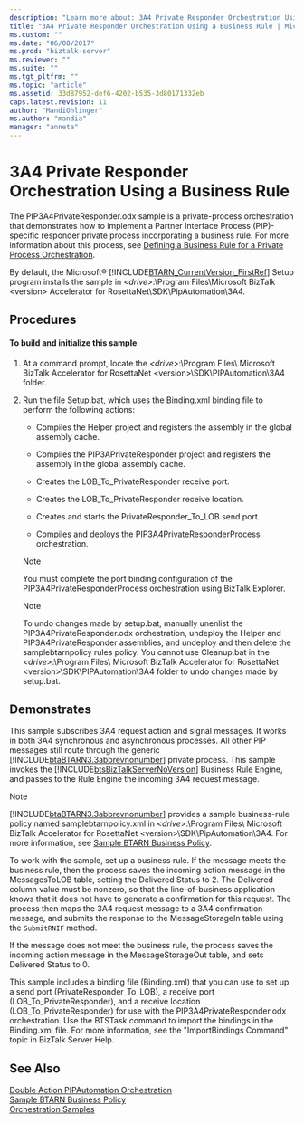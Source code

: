 ```yaml
---
description: "Learn more about: 3A4 Private Responder Orchestration Using a Business Rule"
title: "3A4 Private Responder Orchestration Using a Business Rule | Microsoft Docs"
ms.custom: ""
ms.date: "06/08/2017"
ms.prod: "biztalk-server"
ms.reviewer: ""
ms.suite: ""
ms.tgt_pltfrm: ""
ms.topic: "article"
ms.assetid: 33d87952-def6-4202-b535-3d80171332eb
caps.latest.revision: 11
author: "MandiOhlinger"
ms.author: "mandia"
manager: "anneta"
---
```

# 3A4 Private Responder Orchestration Using a Business Rule
The PIP3A4PrivateResponder.odx sample is a private-process orchestration that demonstrates how to implement a Partner Interface Process (PIP)-specific responder private process incorporating a business rule. For more information about this process, see [Defining a Business Rule for a Private Process Orchestration](../../adapters-and-accelerators/accelerator-rosettanet/defining-a-business-rule-for-a-private-process-orchestration.md).  
  
 By default, the Microsoft® [!INCLUDE[BTARN_CurrentVersion_FirstRef](../../includes/btarn-currentversion-firstref-md.md)] Setup program installs the sample in \<*drive*\>:\Program Files\Microsoft BizTalk \<version\> Accelerator for RosettaNet\SDK\PipAutomation\3A4.  
  
## Procedures  
  
#### To build and initialize this sample  
  
1.  At a command prompt, locate the *\<drive\>*:\Program Files\ Microsoft BizTalk Accelerator for RosettaNet \<version\>\SDK\PIPAutomation\3A4 folder.  
  
2.  Run the file Setup.bat, which uses the Binding.xml binding file to perform the following actions:  
  
    -   Compiles the Helper project and registers the assembly in the global assembly cache.  
  
    -   Compiles the PIP3APrivateResponder project and registers the assembly in the global assembly cache.  
  
    -   Creates the LOB_To_PrivateResponder receive port.  
  
    -   Creates the LOB_To_PrivateResponder receive location.  
  
    -   Creates and starts the PrivateResponder_To_LOB send port.  
  
    -   Compiles and deploys the PIP3A4PrivateResponderProcess orchestration.  
  
    > [!NOTE]
    >  You must complete the port binding configuration of the PIP3A4PrivateResponderProcess orchestration using BizTalk Explorer.  
  
    > [!NOTE]
    >  To undo changes made by setup.bat, manually unenlist the PIP3A4PrivateResponder.odx orchestration, undeploy the Helper and PIP3A4PrivateResponder assemblies, and undeploy and then delete the samplebtarnpolicy rules policy. You cannot use Cleanup.bat in the *\<drive\>*:\Program Files\ Microsoft BizTalk Accelerator for RosettaNet \<version\>\SDK\PIPAutomation\3A4 folder to undo changes made by setup.bat.  
  
## Demonstrates  
 This sample subscribes 3A4 request action and signal messages. It works in both 3A4 synchronous and asynchronous processes. All other PIP messages still route through the generic [!INCLUDE[btaBTARN3.3abbrevnonumber](../../includes/btabtarn3-3abbrevnonumber-md.md)] private process. This sample invokes the [!INCLUDE[btsBizTalkServerNoVersion](../../includes/btsbiztalkservernoversion-md.md)] Business Rule Engine, and passes to the Rule Engine the incoming 3A4 request message.  
  
> [!NOTE]
>  [!INCLUDE[btaBTARN3.3abbrevnonumber](../../includes/btabtarn3-3abbrevnonumber-md.md)] provides a sample business-rule policy named samplebtarnpolicy.xml in \<*drive*\>:\Program Files\ Microsoft BizTalk Accelerator for RosettaNet \<version\>\SDK\PipAutomation\3A4. For more information, see [Sample BTARN Business Policy](../../adapters-and-accelerators/accelerator-rosettanet/sample-btarn-business-policy.md).  
  
 To work with the sample, set up a business rule. If the message meets the business rule, then the process saves the incoming action message in the MessagesToLOB table, setting the Delivered Status to 2. The Delivered column value must be nonzero, so that the line-of-business application knows that it does not have to generate a confirmation for this request. The process then maps the 3A4 request message to a 3A4 confirmation message, and submits the response to the MessageStorageIn table using the `SubmitRNIF` method.  
  
 If the message does not meet the business rule, the process saves the incoming action message in the MessageStorageOut table, and sets Delivered Status to 0.  
  
 This sample includes a binding file (Binding.xml) that you can use to set up a send port (PrivateResponder_To_LOB), a receive port (LOB_To_PrivateResponder), and a receive location (LOB_To_PrivateResponder) for use with the PIP3A4PrivateResponder.odx orchestration. Use the BTSTask command to import the bindings in the Binding.xml file. For more information, see the "ImportBindings Command" topic in BizTalk Server Help.  
  
## See Also  
 [Double Action PIPAutomation Orchestration](../../adapters-and-accelerators/accelerator-rosettanet/double-action-pipautomation-orchestration.md)   
 [Sample BTARN Business Policy](../../adapters-and-accelerators/accelerator-rosettanet/sample-btarn-business-policy.md)   
 [Orchestration Samples](../../adapters-and-accelerators/accelerator-rosettanet/orchestration-samples.md)
